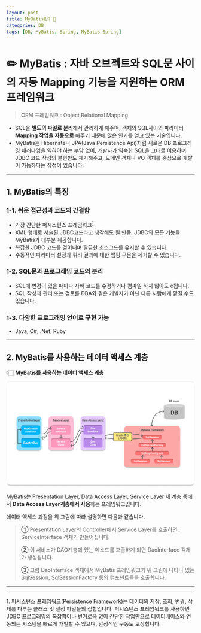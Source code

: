 ```yaml
---
layout: post
title: MyBatis란? 🤔
categories: DB
tags: [DB, MyBatis, Spring, MyBatis-Spring]
---
```


# **✏️ MyBatis : 자바 오브젝트와 SQL문 사이의 자동 Mapping 기능을 지원하는 ORM 프레임워크**

> ORM 프레임워크 : Object Relational Mapping

- SQL을 **별도의 파일로 분리**해서 관리하게 해주며, 객체와 SQL사이의 파라미터 **Mapping 작업을 자동으로** 해주기 때문에 많은 인기를 얻고 있는 기술입니다.
- MyBatis는 Hibernate나 JPA(Java Persistence Api)처럼 새로운 DB 프로그래밍 패러다임을 익혀야 하는 부담 없이, 개발자가 익숙한 SQL을 그대로 이용하며 JDBC 코드 작성의 불편함도 제거해주고, 도메인 객체나 VO 객체를 중심으로 개발이 가능하다는 장점이 있습니다.

-------

## 1. MyBatis의 특징

### 	**1-1. 쉬운 접근성과 코드의 간결함**

- 가장 간단한 퍼시스턴스 프레임워크<sup>[1](#footnote_1)</sup>
- XML 형태로 서술된 JDBC코드라고 생각해도 될 만큼, JDBC의 모든 기능을 MyBatis가 대부분 제공합니다. 
- 복잡한 JDBC 코드를 걷어내며 깔끔한 소스코드를 유지할 수 있습니다.
- 수동적인 파라미터 설정과 쿼리 결과에 대한 맵핑 구문을 제거할 수 있습니다.

### 	**1-2. SQL문과 프로그래밍 코드의 분리**

- SQL에 변경이 있을 때마다 자바 코드를 수정하거나 컴파일 하지 않아도 e됩니다.
- SQL 작성과 관리 또는 검토를 DBA와 같은 개발자가 아닌 다른 사람에게 맡길 수도 있습니다.

### 	**1-3. 다양한 프로그래밍 언어로 구현 가능**

- Java, C#, .Net, Ruby

--------

## **2. MyBatis를 사용하는 데이터 액세스 계층**

👇🏻 **MyBatis를 사용하는 데이터 액세스 계층**

![image](/assets/images/post_images/MyBatis.png)

MyBatis는 Presentation Layer, Data Access Layer, Service Layer 세 계층 중에서 **Data Access Layer계층에서 사용**하는 프레임워크입니다.

데이터 액세스 과정을 위 그림에 따라 설명하면 다음과 같습니다.

> **①** Presentation Layer의 Controller에서 Service Layer를 호출하면, ServiceInterface 객체가 만들어집니다. 
>
> **②** 이 서비스가 DAO계층에 있는 메소드를 호출하게 되면 DaoInterface 객체가 생성됩니다. 
>
> **③** 그럼 DaoInterface 객체에서 MyBatis 프레임워크가 위 그림에 나타나 있는 SqlSession, SqlSessionFactory 등의 컴포넌트들을 호출합니다.

-----



-------

<a name="footnote_1">1.</a> 퍼시스턴스 프레임워크(Persistence Framework)는 데이터의 저장, 조회, 변경, 삭제를 다루는 클래스 및 설정 파일들의 집합입니다. 퍼시스턴스 프레임워크를 사용하면 JDBC 프로그래밍의 복잡함이나 번거로움 없이 간단한 작업만으로 데이터베이스와 연동되는 시스템을 빠르게 개발할 수 있으며, 안정적인 구동도 보장합니다.